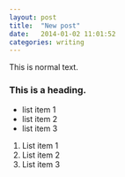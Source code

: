 ```yaml
---
layout: post
title:  "New post"
date:   2014-01-02 11:01:52
categories: writing
---
```


This is normal text.

### This is a heading.

- list item 1
- list item 2
- list item 3

1. List item 1
2. List item 2
3. List item 3

